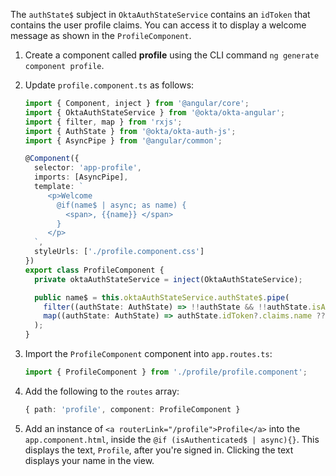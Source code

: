 The `authState$` subject in `OktaAuthStateService` contains an `idToken` that contains the user profile claims. You can access it to display a welcome message as shown in the `ProfileComponent`.

1. Create a component called **profile** using the CLI command `ng generate component profile`.

2. Update `profile.component.ts` as follows:

   ```ts
   import { Component, inject } from '@angular/core';
   import { OktaAuthStateService } from '@okta/okta-angular';
   import { filter, map } from 'rxjs';
   import { AuthState } from '@okta/okta-auth-js';
   import { AsyncPipe } from '@angular/common';

   @Component({
     selector: 'app-profile',
     imports: [AsyncPipe],
     template: `
        <p>Welcome
          @if(name$ | async; as name) {
            <span>, {{name}} </span>
          }
        </p>
     `,
     styleUrls: ['./profile.component.css']
   })
   export class ProfileComponent {
     private oktaAuthStateService = inject(OktaAuthStateService);

     public name$ = this.oktaAuthStateService.authState$.pipe(
       filter((authState: AuthState) => !!authState && !!authState.isAuthenticated),
       map((authState: AuthState) => authState.idToken?.claims.name ?? '')
     );
   }
   ```

3. Import the `ProfileComponent` component into `app.routes.ts`:

    ```typescript
    import { ProfileComponent } from './profile/profile.component';
    ```

4. Add the following to the `routes` array:

    ```typescript
    { path: 'profile', component: ProfileComponent }
    ```

5. Add an instance of `<a routerLink="/profile">Profile</a>` into the `app.component.html`, inside the `@if (isAuthenticated$ | async){}`. This displays the text, `Profile`, after you're signed in. Clicking the text displays your name in the view.
